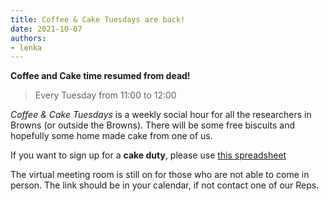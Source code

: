 ```yaml
---
title: Coffee & Cake Tuesdays are back!
date: 2021-10-07
authors:
- lenka
---
```


**Coffee and Cake time resumed from dead!**

> Every Tuesday from 11:00 to 12:00

*Coffee & Cake Tuesdays* is a weekly social hour for all the researchers in Browns (or outside the Browns). 
There will be some free biscuits and hopefully some home made cake from one of us.



If you want to sign up for a **cake duty**, please use [this spreadsheet](https://uob.sharepoint.com/:x:/r/teams/grp-ggy-postgrad/Shared%20Documents/Browns%20Cake%20Rota.xlsx?d=w4538461a6e3c4ec380510bfe09120c54&csf=1&web=1&e=650JQD)



The virtual meeting room is still on for those who are not able to come in person. The link should be in your calendar, if not contact one of our Reps.